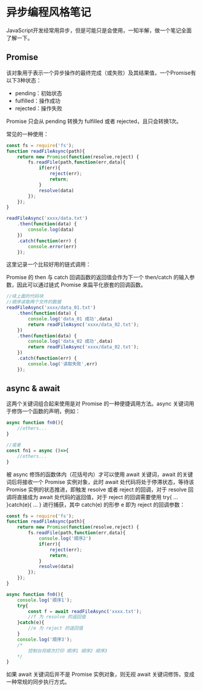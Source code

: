 # 异步编程风格笔记

JavaScript开发经常用异步，但是可能只是会使用，一知半解，做一个笔记全面了解一下。

## Promise

该对象用于表示一个异步操作的最终完成（或失败）及其结果值，一个Promise有以下3种状态：

- pending：初始状态
- fulfilled：操作成功
- rejected：操作失败

Promise 只会从 pending 转换为 fulfilled 或者 rejected，且只会转换1次。

常见的一种使用：

```javascript
const fs = require('fs');
function readFileAsync(path){
    return new Promise(function(resolve,reject) {
        fs.readFile(path,function(err,data){
            if(err){
                reject(err);
                return;
            }
            resolve(data)
        });
    });
}

readFileAsync('xxxx/data.txt')
	.then(function(data) {
    	console.log(data)
	})
	.catch(function(err) {
    	console.error(err)
	});
```

这里记录一个比较好用的链式调用：

Promise 的 then 与 catch 回调函数的返回值会作为下一个 then/catch 的输入参数，因此可以通过链式 Promise 来扁平化嵌套的回调函数。

```javascript
//续上面的代码块
//顺序读取两个文件的数据
readFileAsync('xxxx/data_01.txt')
	.then(function(data) {
    	console.log('data_01 成功',data)
		return readFileAsync('xxxx/data_02.txt');
	})
	.then(function(data) {
    	console.log('data_02 成功',data)
		return readFileAsync('xxxx/data_02.txt');
	})
	.catch(function(err) {
    	console.log('读取失败',err)
	});

```



## async & await

这两个关键词组合起来使用是对 Promise 的一种便捷调用方法。async 关键词用于修饰一个函数的声明，例如：

```javascript
async function fn0(){
    //others...
}

//或者
const fn1 = async ()=>{
    //others...
}
```

被 async 修饰的函数体内（花括号内）才可以使用 await 关键词，await 的关键词后将接收一个 Promise 实例对象，此时 await 处代码将处于停滞状态，等待该 Promise 实例的状态推进，即触发 resolve 或者 reject 的回调，对于 resolve 回调将直接成为 await 处代码的返回值，对于 reject 的回调需要使用 try{ ... }catch(e){ ... } 进行捕获，其中 catch(e) 的形参 e 即为 reject 的回调参数：

```javascript
const fs = require('fs');
function readFileAsync(path){
    return new Promise(function(resolve,reject) {
        fs.readFile(path,function(err,data){
            console.log('顺序2')
            if(err){
                reject(err);
                return;
            }
            resolve(data)
        });
    });
}

async function fn0(){
    console.log('顺序1');
    try{
        const f = await readFileAsync('xxxx.txt');
        //f 为 resolve 的返回值
    }catch(e){
        //e 为 reject 的返回值
    }
    console.log('顺序3');
    /*
    	控制台将顺次打印 顺序1 顺序2 顺序3	
    */
}

```

如果 await 关键词后并不是 Promise 实例对象，则无视 await 关键词修饰，变成一种常规的同步执行方式。

